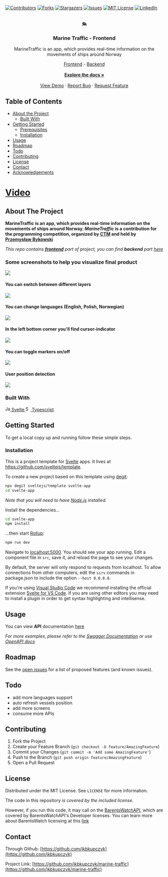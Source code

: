 <!-- PROJECT SHIELDS -->
[![Contributors][contributors-shield]][contributors-url]
[![Forks][forks-shield]][forks-url]
[![Stargazers][stars-shield]][stars-url]
[![Issues][issues-shield]][issues-url]
[![MIT License][license-shield]][license-url]
[![LinkedIn][linkedin-shield]][linkedin-url]



<!-- PROJECT LOGO -->
<br />
<div align="center">
  <a href="https://github.com/jkbkupczyk/marine-traffic">
    🛳
  </a>

  <h3 align="center">Marine Traffic - Frontend</h3>

  <p align="center">
    MarineTraffic is an app, which provides real-time information on the movements of ships around Norway
    <br />
    <div align="center" style="text-align: center">
        <a href="https://github.com/jkbkupczyk/marine-traffic">Frontend</a>
        -
        <a href="https://github.com/jkbkupczyk/marine-traffic-api">Backend</a>
    </div>
    <br />
    <a href="https://github.com/jkbkupczyk/marine-traffic"><strong>Explore the docs »</strong></a>
    <br />
    <br />
    <a href="">View Demo</a>
    ·
    <a href="https://github.com/jkbkupczyk/marine-traffic/issues">Report Bug</a>
    ·
    <a href="https://github.com/jkbkupczyk/marine-traffic/issues">Request Feature</a>
  </p>
</div>



## Table of Contents

* [About the Project](#about-the-project)
  * [Built With](#built-with)
* [Getting Started](#getting-started)
  * [Prerequisites](#prerequisites)
  * [Installation](#installation)
* [Usage](#usage)
* [Roadmap](#roadmap)
* [Todo](#todo)
* [Contributing](#contributing)
* [License](#license)
* [Contact](#contact)
* [Acknowledgements](#acknowledgements)

# [Video](https://youtu.be/Tr3lZXfPwG4)

## About The Project

**MarineTraffic is an app, which provides real-time information on the movements of ships around Norway.
_MarineTraffic_ is a contribution for the programming competition, organized by [CTM](https://ctm.gdynia.pl/en/)
and held by [Przemysław Bykowski](https://bykowski.pl/)**

*This repo contains **[frontend](https://github.com/jkbkupczyk/marine-traffic)** part of project, you can find **backend** part [here](https://github.com/jkbkupczyk/marine-traffic-api)*

### Some screenshots to help you visualize final product

<a align="center" href="https://marine-traffic.netlify.app/">
    <img align="center" src="https://github.com/jkbkupczyk/marine-traffic/blob/master/gifs/app-presentation.gif"></img>
</a>

#### You can switch between different layers

<a align="center" href="https://marine-traffic.netlify.app/">
    <img align="center" src="https://github.com/jkbkupczyk/marine-traffic/blob/master/gifs/layers-sm.gif"></img>
</a>

#### You can change languages (English, Polish, Norwegian)

<a align="center" href="https://marine-traffic.netlify.app/">
    <img align="center" src="https://github.com/jkbkupczyk/marine-traffic/blob/master/gifs/lang.gif"></img>
</a>

#### In the left bottom corner you'll find cursor-indicator

<a align="center" href="https://marine-traffic.netlify.app/">
    <img align="center" src="https://github.com/jkbkupczyk/marine-traffic/blob/master/gifs/cursor-indicator.gif"></img>
</a>

#### You can toggle markers on/off

<a align="center" href="https://marine-traffic.netlify.app/">
    <img align="center" src="https://github.com/jkbkupczyk/marine-traffic/blob/master/gifs/toggle-markers.gif"></img>
</a>

#### User position detection

<a align="center" href="https://marine-traffic.netlify.app/">
    <img align="center" src="https://github.com/jkbkupczyk/marine-traffic/blob/master/gifs/position.PNG"></img>
</a>

### Built With

<a href="https://svelte.dev/">
    <img src="https://simpleicons.org/icons/svelte.svg" alt="Java logo" width="16" height="16">
    Svelte
</a>

<a href="https://www.typescriptlang.org/">
    <img src="https://simpleicons.org/icons/typescript.svg" alt="Svelte Logo" width="16" height="16">
    Typescript
</a>

<br />

<!-- GETTING STARTED -->
## Getting Started

To get a local copy up and running follow these simple steps.

### Installation

This is a project template for [Svelte](https://svelte.dev) apps. It lives at https://github.com/sveltejs/template.

To create a new project based on this template using [degit](https://github.com/Rich-Harris/degit):

```bash
npx degit sveltejs/template svelte-app
cd svelte-app
```

*Note that you will need to have [Node.js](https://nodejs.org) installed.*

Install the dependencies...

```bash
cd svelte-app
npm install
```

...then start [Rollup](https://rollupjs.org):

```bash
npm run dev
```

Navigate to [localhost:5000](http://localhost:5000). You should see your app running. Edit a component file in `src`, save it, and reload the page to see your changes.

By default, the server will only respond to requests from localhost. To allow connections from other computers, edit the `sirv` commands in package.json to include the option `--host 0.0.0.0`.

If you're using [Visual Studio Code](https://code.visualstudio.com/) we recommend installing the official extension [Svelte for VS Code](https://marketplace.visualstudio.com/items?itemName=svelte.svelte-vscode). If you are using other editors you may need to install a plugin in order to get syntax highlighting and intellisense.


<!-- USAGE EXAMPLES -->
## Usage

You can view **API** documentation [here](https://github.com/jkbkupczyk/marine-traffic/blob/master/DOC.md)

_For more examples, please refer to the [Swagger Documentation](https://marine-traffic.herokuapp.com/swagger) 
or use [OpenAPI docs](https://marine-traffic.herokuapp.com/api-docs)_


<!-- ROADMAP -->
## Roadmap


See the [open issues](https://github.com/jkbkupczyk/marine-traffic/issues) for a list of proposed features (and known issues).


<!-- TODO -->
## Todo

* add more languages support
* auto refresh vessels position
* add more screens
* consume more APIs

<!-- CONTRIBUTING -->
## Contributing


1. Fork the Project
2. Create your Feature Branch (`git checkout -b feature/AmazingFeature`)
3. Commit your Changes (`git commit -m 'Add some AmazingFeature'`)
4. Push to the Branch (`git push origin feature/AmazingFeature`)
5. Open a Pull Request


<!-- LICENSE -->
## License

Distributed under the MIT License. See `LICENSE` for more information.

The code in this repository _is covered by the included license_.

However, if you run this code, it may call on the [BarentsWatchAPI](https://www.barentswatch.no/bwapi/), which are covered by BarentsWatchAPI's Developer licenses. You can learn more about BarentsWatch licensing at this [link](https://www.barentswatch.no/en/about/open-data-via-barentswatch/)


<!-- CONTACT -->
## Contact
Through Github: [https://github.com/jkbkupczyk](https://github.com/jkbkupczyk)

Project Link: [https://github.com/jkbkupczyk/marine-traffic](https://github.com/jkbkupczyk/marine-traffic)


[contributors-shield]: https://img.shields.io/github/contributors/jkbkupczyk/marine-traffic.svg?style=flat-square
[contributors-url]: https://github.com/jkbkupczyk/repo/graphs/contributors
[forks-shield]: https://img.shields.io/github/forks/jkbkupczyk/marine-traffic.svg?style=flat-square
[forks-url]: https://github.com/jkbkupczyk/repo/network/members
[stars-shield]: https://img.shields.io/github/stars/jkbkupczyk/marine-traffic.svg?style=flat-square
[stars-url]: https://github.com/jkbkupczyk/repo/stargazers
[issues-shield]: https://img.shields.io/github/issues/jkbkupczyk/marine-traffic.svg?style=flat-square
[issues-url]: https://github.com/jkbkupczyk/repo/issues
[license-shield]: https://img.shields.io/github/license/jkbkupczyk/marine-traffic.svg?style=flat-square
[license-url]: https://github.com/jkbkupczyk/repo/blob/master/LICENSE.txt
[linkedin-shield]: https://img.shields.io/badge/-LinkedIn-black.svg?style=flat-square&logo=linkedin&colorB=555
[linkedin-url]: https://linkedin.com/in/jkbkupczyk
[product-screenshot]: images/screenshot.png
